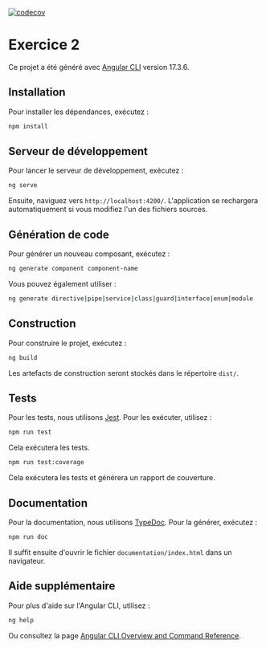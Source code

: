 
[![codecov](https://codecov.io/github/maxime-palleja/integration-deploiement-exercice/graph/badge.svg?token=CH0CCESO0P)](https://codecov.io/github/maxime-palleja/integration-deploiement-exercice)

# Exercice 2

Ce projet a été généré avec [Angular CLI](https://github.com/angular/angular-cli) version 17.3.6.

## Installation

Pour installer les dépendances, exécutez :

```bash
npm install
```

## Serveur de développement

Pour lancer le serveur de développement, exécutez :

```bash
ng serve
```

Ensuite, naviguez vers `http://localhost:4200/`. L'application se rechargera automatiquement si vous modifiez l'un des fichiers sources.

## Génération de code

Pour générer un nouveau composant, exécutez :

```bash
ng generate component component-name
```

Vous pouvez également utiliser :

```bash
ng generate directive|pipe|service|class|guard|interface|enum|module
```

## Construction

Pour construire le projet, exécutez :

```bash
ng build
```

Les artefacts de construction seront stockés dans le répertoire `dist/`.

## Tests
Pour les tests, nous utilisons [Jest](https://jestjs.io/fr/).
Pour les exécuter, utilisez :

```bash
npm run test
```
Cela exécutera les tests.

```bash
npm run test:coverage
```
Cela exécutera les tests et générera un rapport de couverture.

## Documentation
Pour la documentation, nous utilisons [TypeDoc](https://typedoc.org/).
Pour la générer, exécutez :

```bash
npm run doc
```
Il suffit ensuite d'ouvrir le fichier `documentation/index.html` dans un navigateur.

## Aide supplémentaire

Pour plus d'aide sur l'Angular CLI, utilisez :

```bash
ng help
```

Ou consultez la page [Angular CLI Overview and Command Reference](https://angular.io/cli).
